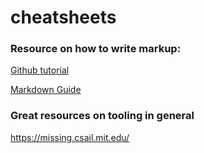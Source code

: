 # cheatsheets


### Resource on how to write markup:

[Github tutorial](https://docs.github.com/en/get-started/writing-on-github/getting-started-with-writing-and-formatting-on-github/basic-writing-and-formatting-syntax)

[Markdown Guide](https://www.markdownguide.org/basic-syntax/)

### Great resources on tooling in general
https://missing.csail.mit.edu/
